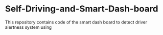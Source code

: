 # Self-Driving-and-Smart-Dash-board
This repository contains code of the smart dash board to detect driver alertness system using
